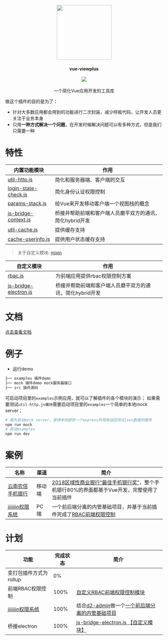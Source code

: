 <p align="center">
  <a href="https://github.com/Jiiiiiin/vue-viewplus">
   <img src="http://qiniu.jiiiiiin.cn/68747470733a2f2f7773332e73696e61696d672e636e2f6c617267652f303036744e62527767793166777138786b396e68396a3330356b30356b6466732e6a7067.jpeg" width="175">
  </a>
</p>
<h4 align="center">vue-viewplus <br> <br> <img src="https://img.shields.io/badge/npm-0.9.14-orange.svg"/></h4>
<p align="center">一个简化Vue应用开发的工具库</p>

做这个插件的目的是为了：

+ 针对大多数应用都会用到的功能进行二次封装，减少样板代码，让开发人员更关注于业务本身
+ 只用**一种方式解决一个问题**，在开发时候解决问题可以有多种方式，但是我们只需要一种

# 特性
| 内置功能模块                                                 | 作用                                                         |
| ------------------------------------------------------------ | ------------------------------------------------------------ |
| [util-http.js](http://jiiiiiin.cn/vue-viewplus/#/util-http)  | 简化和服务器端、客户端的交互|
| [login-state-check.js](http://jiiiiiin.cn/vue-viewplus/#/login-state-check) | 简化身份认证权限控制 |
| [params-stack.js](http://jiiiiiin.cn/vue-viewplus/#/params-stack) | 给Vue来开发移动客户端一个视图栈的概念 |
| [js-bridge-context.js](http://jiiiiiin.cn/vue-viewplus/#/js-bridge-context) | 桥接并帮助前端和客户端人员磨平双方的通讯，简化hybrid开发|
| [util-cache.js](http://jiiiiiin.cn/vue-viewplus/#/util-cache) | 提供缓存支持 |
| [cache-userinfo.js](http://jiiiiiin.cn/vue-viewplus/#/cache-userinfo) | 提供用户状态缓存支持 |



> 关于自定义模块: [mixin](http://jiiiiiin.cn/vue-viewplus/#/global_api?id=mixin-)

| 自定义模块                                        | 作用                                                     |
| ------------------------------------------------- | -------------------------------------------------------- |
| [rbac.js](http://jiiiiiin.cn/vue-viewplus/#/rbac) | 为前端应用提供rbac权限控制方案 |
| [js-bridge-electron.js](http://jiiiiiin.cn/vue-viewplus/#/js-bridge-electron)| 桥接并帮助前端和客户端人员磨平双方的通讯，简化hybrid开发  |



# 文档
[点击查看文档](http://jiiiiiin.cn/vue-viewplus/)

# 例子

+ 运行demo

```bash
├── examples 插件demo
├── mock 插件demo mock服务器接口
├── src 插件源码
```

可启动项目里的`examples`示例应用，就可以了解插件的各个模块的演示；
如果需要测试`util-http.js模块`需要启动项目里的`examples`一个简单的本地mock server；

```bash
# 首先启动mock server，使得本地提供一个express的简单返回测试json数据的服务
npm run mock
# 启动examples
npm run dev
```


# 案例

| 名称 | 渠道 | 简介 |
| ------ | ------ | ------ |
| [云南农信手机银行](http://sj.qq.com/myapp/detail.htm?apkName=com.csii.mobilebank) | 移动端 | [2018区域性商业银行“最佳手机银行奖”](https://mp.weixin.qq.com/s/n0QMYGBSdatmkXTfS9p6HA)，整个手机银行80%的界面都基于Vue开发，完整使用了当前插件 |
| [jiiiiiin权限系统](https://github.com/Jiiiiiin/jiiiiiin-security) | PC端 | 一个前后端分离的内管基础项目，并基于当前插件完成了[RBAC前端权限控制](https://github.com/Jiiiiiin/jiiiiiin-security/blob/master/jiiiiiin-client-manager/src/plugin/vue-viewplus/rbac.js#L124) |



# 计划
| 功能 | 完成状态 | 简介 |
| ------ | ------ | ------ |
| 变打包插件方式为rollup | 0% | |
| 前端RBAC权限控制 | 100% | [自定义RBAC前端权限控制模块](https://github.com/Jiiiiiin/jiiiiiin-security/blob/master/jiiiiiin-client-manager/src/plugin/vue-viewplus/rbac.js#L124) |
| [jiiiiiin权限系统](https://github.com/Jiiiiiin/jiiiiiin-security) | 100% | 结合[d2-admin](https://gi]thub.com/d2-projects/d2-admin)做一个[一个前后端分离的内管基础项目](https://github.com/Jiiiiiin/jiiiiiin-security) |
| 桥接electron | 100% | [js-bridge-electron.js 【自定义模块】](https://github.com/Jiiiiiin/vue-viewplus/blob/master/custom-module/js-bridge-electron.js) |




